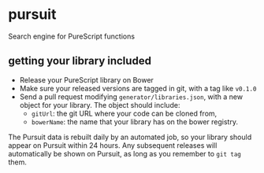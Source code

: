 pursuit
=======

Search engine for PureScript functions

getting your library included
-----------------------------

* Release your PureScript library on Bower
* Make sure your released versions are tagged in git, with a tag like `v0.1.0`
* Send a pull request modifying `generator/libraries.json`, with a new object
  for your library. The object should include:
  * `gitUrl`: the git URL where your code can be cloned from,
  * `bowerName`: the name that your library has on the bower registry.

The Pursuit data is rebuilt daily by an automated job, so your library should
appear on Pursuit within 24 hours. Any subsequent releases will automatically
be shown on Pursuit, as long as you remember to `git tag` them.
